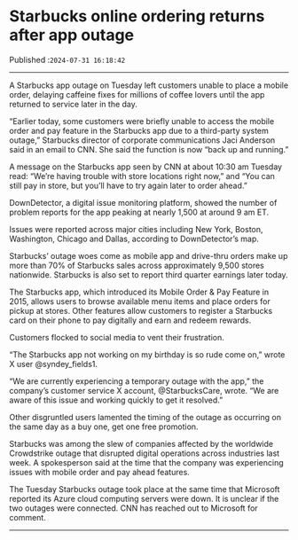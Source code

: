 # Starbucks online ordering returns after app outage

Published :`2024-07-31 16:18:42`

---

A Starbucks app outage on Tuesday left customers unable to place a mobile order, delaying caffeine fixes for millions of coffee lovers until the app returned to service later in the day.

“Earlier today, some customers were briefly unable to access the mobile order and pay feature in the Starbucks app due to a third-party system outage,” Starbucks director of corporate communications Jaci Anderson said in an email to CNN. She said the function is now “back up and running.”

A message on the Starbucks app seen by CNN at about 10:30 am Tuesday read: “We’re having trouble with store locations right now,” and “You can still pay in store, but you’ll have to try again later to order ahead.”

DownDetector, a digital issue monitoring platform, showed the number of problem reports for the app peaking at nearly 1,500 at around 9 am ET.

Issues were reported across major cities including New York, Boston, Washington, Chicago and Dallas, according to DownDetector’s map.

Starbucks’ outage woes come as mobile app and drive-thru orders make up more than 70% of Starbucks sales across approximately 9,500 stores nationwide. Starbucks is also set to report third quarter earnings later today.

The Starbucks app, which introduced its Mobile Order & Pay Feature in 2015, allows users to browse available menu items and place orders for pickup at stores. Other features allow customers to register a Starbucks card on their phone to pay digitally and earn and redeem rewards.

Customers flocked to social media to vent their frustration.

“The Starbucks app not working on my birthday is so rude come on,” wrote X user @syndey_fields1.

“We are currently experiencing a temporary outage with the app,” the company’s customer service X account, @StarbucksCare, wrote. “We are aware of this issue and working quickly to get it resolved.”

Other disgruntled users lamented the timing of the outage as occurring on the same day as a buy one, get one free promotion.

Starbucks was among the slew of companies affected by the worldwide Crowdstrike outage that disrupted digital operations across industries last week. A spokesperson said at the time that the company was experiencing issues with mobile order and pay ahead features.

The Tuesday Starbucks outage took place at the same time that Microsoft reported its Azure cloud computing servers were down. It is unclear if the two outages were connected. CNN has reached out to Microsoft for comment.

---

